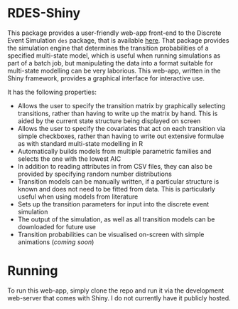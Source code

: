 # RDES-Shiny

This package provides a user-friendly web-app front-end to the Discrete Event Simulation `des` package, that is available [here](https://github.com/stulacy/RDES). That package provides the simulation engine that determines the transition probabilities of a specified multi-state model, which is useful when running simulations as part of a batch job, but manipulating the data into a format suitable for multi-state modelling can be very laborious. This web-app, written in the Shiny framework, provides a graphical interface for interactive use.

It has the following properties:

  - Allows the user to specify the transition matrix by graphically selecting transitions, rather than having to write up the matrix by hand. This is aided by the current state structure being displayed on screen
  - Allows the user to specify the covariates that act on each transition via simple checkboxes, rather than having to write out extensive formulae as with standard multi-state modelling in R
  - Automatically builds models from multiple parametric families and selects the one with the lowest AIC
  - In addition to reading attributes in from CSV files, they can also be provided by specifying random number distributions 
  - Transition models can be manually written, if a particular structure is known and does not need to be fitted from data. This is particularly useful when using models from literature
  - Sets up the transition parameters for input into the discrete event simulation
  - The output of the simulation, as well as all transition models can be downloaded for future use
  - Transition probabilities can be visualised on-screen with simple animations (*coming soon*)

# Running 

To run this web-app, simply clone the repo and run it via the development web-server that comes with Shiny. I do not currently have it publicly hosted.
